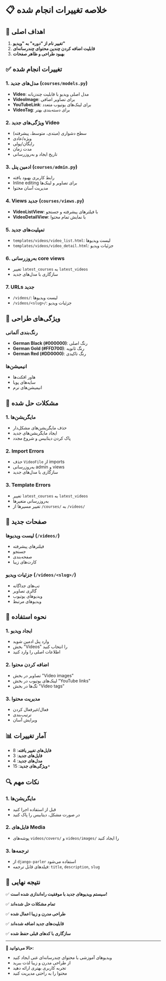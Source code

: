# 📋 خلاصه تغییرات انجام شده

## 🎯 اهداف اصلی
1. **تغییر نام از "دوره" به "ویدیو"**
2. **قابلیت اضافه کردن چندین محتوای چندرسانه‌ای**
3. **بهبود طراحی و ظاهر صفحات**

## ✅ تغییرات انجام شده

### 1. **مدل‌های جدید** (`courses/models.py`)
- **Video**: مدل اصلی ویدیو با قابلیت چندزبانه
- **VideoImage**: برای تصاویر اضافی
- **YouTubeLink**: برای لینک‌های یوتیوب متعدد
- **VideoTag**: برای دسته‌بندی بهتر

### 2. **ویژگی‌های جدید Video**
- سطح دشواری (مبتدی، متوسط، پیشرفته)
- ویژه/عادی
- رایگان/پولی
- مدت زمان
- تاریخ ایجاد و به‌روزرسانی

### 3. **ادمین پنل** (`courses/admin.py`)
- رابط کاربری بهبود یافته
- Inline editing برای تصاویر و لینک‌ها
- مدیریت آسان محتوا

### 4. **Views جدید** (`courses/views.py`)
- **VideoListView**: با فیلترهای پیشرفته و جستجو
- **VideoDetailView**: با نمایش تمام محتوا

### 5. **تمپلیت‌های جدید**
- `templates/videos/video_list.html`: لیست ویدیوها
- `templates/videos/video_detail.html`: جزئیات ویدیو

### 6. **به‌روزرسانی core views**
- تغییر `latest_courses` به `latest_videos`
- سازگاری با مدل‌های جدید

### 7. **URLs جدید**
- `/videos/`: لیست ویدیوها
- `/videos/<slug>/`: جزئیات ویدیو

## 🎨 ویژگی‌های طراحی

### رنگ‌بندی آلمانی
- **German Black (#000000)**: رنگ اصلی
- **German Gold (#FFD700)**: رنگ ثانویه
- **German Red (#DD0000)**: رنگ تاکیدی

### انیمیشن‌ها
- هاور افکت‌ها
- سایه‌های پویا
- انیمیشن‌های نرم

## 🔧 مشکلات حل شده

### 1. **مایگریشن‌ها**
- حذف مایگریشن‌های مشکل‌دار
- ایجاد مایگریشن‌های جدید
- پاک کردن دیتابیس و شروع مجدد

### 2. **Import Errors**
- حذف `VideoFile` از imports
- به‌روزرسانی admin و views
- سازگاری با مدل‌های جدید

### 3. **Template Errors**
- تغییر `latest_courses` به `latest_videos`
- به‌روزرسانی متغیرها
- تغییر مسیرها از `/courses/` به `/videos/`

## 📱 صفحات جدید

### لیست ویدیوها (`/videos/`)
- فیلترهای پیشرفته
- جستجو
- صفحه‌بندی
- کارت‌های زیبا

### جزئیات ویدیو (`/videos/<slug>/`)
- تب‌های جداگانه
- گالری تصاویر
- ویدیوهای یوتیوب
- ویدیوهای مرتبط

## 🚀 نحوه استفاده

### 1. **ایجاد ویدیو**
- وارد پنل ادمین شوید
- بخش "Videos" را انتخاب کنید
- اطلاعات اصلی را وارد کنید

### 2. **اضافه کردن محتوا**
- تصاویر در بخش "Video images"
- لینک‌های یوتیوب در بخش "YouTube links"
- تگ‌ها در بخش "Video tags"

### 3. **مدیریت محتوا**
- فعال/غیرفعال کردن
- ترتیب‌بندی
- ویرایش آسان

## 📊 آمار تغییرات

- **فایل‌های تغییر یافته**: 8
- **فایل‌های جدید**: 3
- **مدل‌های جدید**: 4
- **ویژگی‌های جدید**: 15+

## 🔍 نکات مهم

### 1. **مایگریشن‌ها**
- قبل از استفاده اجرا کنید
- در صورت مشکل، دیتابیس را پاک کنید

### 2. **فایل‌های Media**
- پوشه‌های `videos/covers/` و `videos/images/` را ایجاد کنید

### 3. **ترجمه‌ها**
- از `django-parler` استفاده می‌شود
- فیلدهای قابل ترجمه: `title`, `description`, `slug`

## 🎉 نتیجه نهایی

✅ **سیستم ویدیوهای جدید با موفقیت راه‌اندازی شده است!**

✅ **تمام مشکلات حل شده‌اند**

✅ **طراحی مدرن و زیبا اعمال شده**

✅ **قابلیت‌های جدید اضافه شده‌اند**

✅ **سازگاری با کدهای قبلی حفظ شده**

---

**🎯 حالا می‌توانید:**
- ویدیوهای آموزشی با محتوای چندرسانه‌ای غنی ایجاد کنید
- از طراحی مدرن و زیبا لذت ببرید
- تجربه کاربری بهتری ارائه دهید
- محتوا را به راحتی مدیریت کنید
